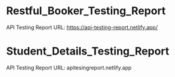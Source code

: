# Restful_Booker_Testing_Report
API Testing Report URL: https://api-testing-report.netlify.app/
# Student_Details_Testing_Report
API Testing Report URL: apitesingreport.netlify.app



